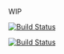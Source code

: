 WIP

[![Build Status](https://travis-ci.org/tdumitrescu/mdl-webcomponents.svg?branch=master)](https://travis-ci.org/tdumitrescu/mdl-webcomponents)

[![Build Status](https://saucelabs.com/browser-matrix/mdl-webcomponents.svg)](https://saucelabs.com/open_sauce/user/mdl-webcomponents)
